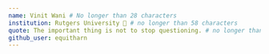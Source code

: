 ```yaml
---
name: Vinit Wani # No longer than 28 characters
institution: Rutgers University 🚩 # no longer than 58 characters
quote: The important thing is not to stop questioning. # no longer than 100 characters, avoid using quotes(") to guarantee the format remains the same.
github_user: equitharn
---
```

